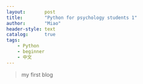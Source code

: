 ```yaml
---
layout:       post
title:        "Python for psychology students 1"
author:       "Miao"
header-style: text
catalog:      true
tags:
    - Python
    - beginner
    - 中文
---
```


> my first blog

